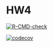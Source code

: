 # HW4

<!-- badges: start -->
[![R-CMD-check](https://github.com/rguin26/HW4/workflows/R-CMD-check/badge.svg)](https://github.com/rguin26/HW4/actions)

[![codecov](https://codecov.io/gh/rguin26/HW4/branch/main/graph/badge.svg?token=KQI6EF8TYN)](https://codecov.io/gh/rguin26/HW4)
<!-- badges: end -->
